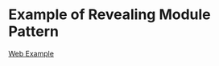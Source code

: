# Example of Revealing Module Pattern

[Web Example](http://jargon.js.org/_glossary/REVEALING_MODULE_PATTERN.md)

